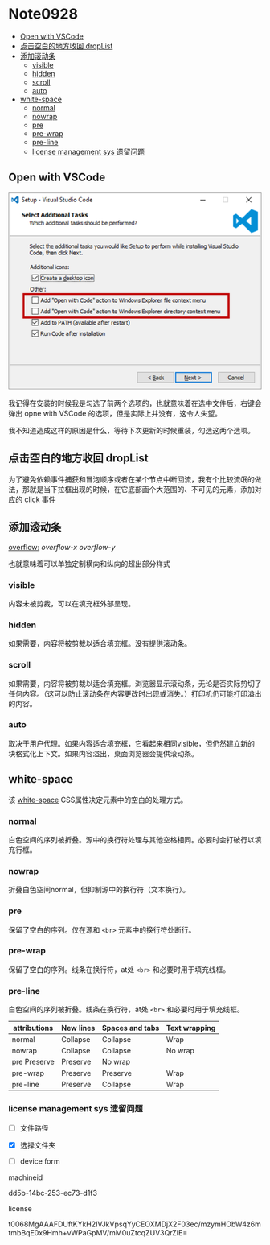 # Note0928

<!-- MarkdownTOC -->

- [Open with VSCode](#open-with-vscode)
- [点击空白的地方收回 dropList](#点击空白的地方收回-droplist)
- [添加滚动条](#添加滚动条)
    - [visible](#visible)
    - [hidden](#hidden)
    - [scroll](#scroll)
    - [auto](#auto)
- [white-space](#white-space)
    - [normal](#normal)
    - [nowrap](#nowrap)
    - [pre](#pre)
    - [pre-wrap](#pre-wrap)
    - [pre-line](#pre-line)
    - [license management sys 遗留问题](#license-management-sys-遗留问题)

<!-- /MarkdownTOC -->

## Open with VSCode

![VSCodeInstall](./image/VSCodeInstall.png)

我记得在安装的时候我是勾选了前两个选项的，也就意味着在选中文件后，右键会弹出 opne with VSCode 的选项，但是实际上并没有，这令人失望。

我不知道造成这样的原因是什么，等待下次更新的时候重装，勾选这两个选项。

## 点击空白的地方收回 dropList

为了避免依赖事件捕获和冒泡顺序或者在某个节点中断回流，我有个比较流氓的做法，那就是当下拉框出现的时候，在它底部画个大范围的、不可见的元素，添加对应的 click 事件


## 添加滚动条

[overflow:](https://developer.mozilla.org/en-US/docs/Web/CSS/overflow) _overflow-x_ _overflow-y_

也就意味着可以单独定制横向和纵向的超出部分样式

### visible

内容未被剪裁，可以在填充框外部呈现。

### hidden

如果需要，内容将被剪裁以适合填充框。没有提供滚动条。

### scroll

如果需要，内容将被剪裁以适合填充框。浏览器显示滚动条，无论是否实际剪切了任何内容。（这可以防止滚动条在内容更改时出现或消失。）打印机仍可能打印溢出的内容。

### auto

取决于用户代理。如果内容适合填充框，它看起来相同visible，但仍然建立新的块格式化上下文。如果内容溢出，桌面浏览器会提供滚动条。

## white-space

该 [white-space](https://developer.mozilla.org/en-US/docs/Web/CSS/white-space) CSS属性决定元素中的空白的处理方式。

### normal

白色空间的序列被折叠。源中的换行符处理与其他空格相同。必要时会打破行以填充行框。

### nowrap

折叠白色空间normal，但抑制源中的换行符（文本换行）。

### pre

保留了空白的序列。仅在源和 `<br>` 元素中的换行符处断行。

### pre-wrap

保留了空白的序列。线条在换行符，at处 `<br>` 和必要时用于填充线框。

### pre-line

白色空间的序列被折叠。线条在换行符，at处 `<br>` 和必要时用于填充线框。

attributions | New lines | Spaces and tabs | Text wrapping
------- | ------- | ------- | -------
normal | Collapse | Collapse | Wrap
nowrap | Collapse | Collapse | No wrap
pre Preserve | Preserve | No wrap
pre-wrap | Preserve | Preserve | Wrap
pre-line | Preserve | Collapse | Wrap

### license management sys 遗留问题

- [ ] 文件路径
- [x] 选择文件夹
- [ ] device form


machineid

dd5b-14bc-253-ec73-d1f3


license 

t0068MgAAAFDUftKYkH2IVJkVpsqYyCEOXMDjX2F03ec/mzymHObW4z6mtmbBqE0x9Hmh+vWPaGpMV/mM0uZtcqZUV3QrZIE=